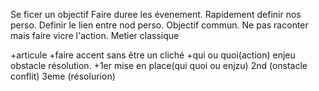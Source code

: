 Se ficer un objectif
Faire duree les évenement.
Rapidement definir nos perso.
Definir le lien entre nod perso.
Objectif commun.
Ne pas raconter mais faire vicre l'action.
Metier classique

+articule
+faire accent sans être un cliché
+qui ou  quoi(action) enjeu obstacle résolution.
+1er mise en place(qui quoi ou enjzu) 2nd (onstacle conflit) 3eme (résolurion)